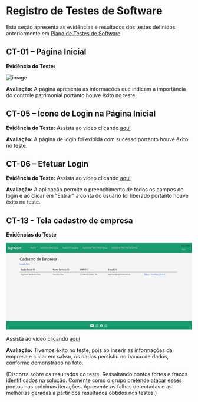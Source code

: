 # Registro de Testes de Software

Esta seção apresenta as evidências e resultados dos testes definidos anteriormente em [Plano de Testes de Software](https://github.com/ICEI-PUC-Minas-PMV-ADS/pmv-ads-2022-2-e2-proj-int-t5-projeto-agricont/blob/main/docs/08-Plano%20de%20Testes%20de%20Software.md).

## CT-01 – Página Inicial

**Evidência do Teste:** 

![image](https://user-images.githubusercontent.com/85913563/198852326-c36edf36-7fb0-4dc5-a1f9-e896b593e68c.png)

**Avaliação:** A página apresenta as informações que indicam a importância do controle patrimonial portanto houve êxito no teste.

## CT-05 – Ícone de Login na Página Inicial

**Evidência do Teste:** Assista ao vídeo clicando [aqui](https://github.com/ICEI-PUC-Minas-PMV-ADS/pmv-ads-2022-2-e2-proj-int-t5-projeto-agricont/blob/main/presentation/Etapa%203%20%20Videos/ETS-CT05.mp4)

**Avaliação:** A página de login foi exibida com sucesso portanto houve êxito no teste.

## CT-06 – Efetuar Login

**Evidência do Teste:** Assista ao vídeo clicando [aqui](https://github.com/ICEI-PUC-Minas-PMV-ADS/pmv-ads-2022-2-e2-proj-int-t5-projeto-agricont/blob/main/presentation/Etapa%203%20%20Videos/ETS-CT06.mp4)

**Avaliação:** A aplicação permite o preenchimento de todos os campos do login e ao clicar em "Entrar" a conta do usuário foi liberado portanto houve êxito no teste.

## CT-13 - Tela cadastro de empresa

**Evidências do Teste**

<img src="img/Teste_Cadastro_Empresa.jpg">

Assista ao vídeo clicando [aqui](https://github.com/ICEI-PUC-Minas-PMV-ADS/pmv-ads-2022-2-e2-proj-int-t5-projeto-agricont/blob/main/presentation/Etapa%203%20%20Videos/ETS-CT13.mp4)

**Avaliação:** Tivemos êxito no teste, pois ao inserir as informações da empresa e clicar em salvar, os dados persistiu no banco de dados, conforme demonstrado na foto.


(Discorra sobre os resultados do teste. Ressaltando pontos fortes e fracos identificados na solução. Comente como o grupo pretende atacar esses pontos nas próximas iterações. Apresente as falhas detectadas e as melhorias geradas a partir dos resultados obtidos nos testes.)

